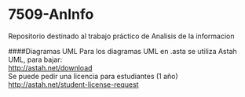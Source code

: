 # 7509-AnInfo
Repositorio destinado al trabajo práctico de Analisis de la informacion

####Diagramas UML
 Para los diagramas UML en .asta se utiliza Astah UML, para bajar:  
 http://astah.net/download  
Se puede pedir una licencia para estudiantes (1 año)  
http://astah.net/student-license-request  